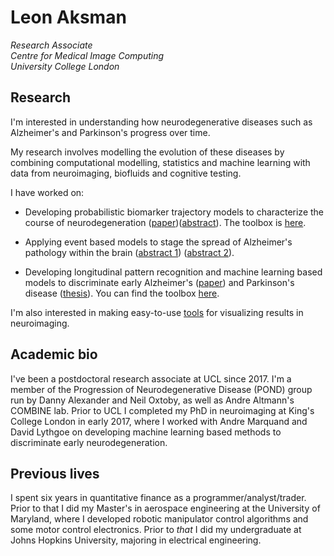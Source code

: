 # Leon Aksman
*Research Associate <br/>
Centre for Medical Image Computing <br/>
University College London* <br/>

## Research

I'm interested in understanding how neurodegenerative diseases such as Alzheimer's and Parkinson's progress over time. 

My research involves modelling the evolution of these diseases by combining computational modelling, statistics and machine learning with data from neuroimaging, biofluids and cognitive testing. 

I have worked on:

* Developing probabilistic biomarker trajectory models to characterize the course of neurodegeneration ([paper]( https://doi.org/10.1002/hbm.24682))([abstract](https://files.aievolution.com/hbm1801/abstracts/32082/2254_Aksman.pdf)). The toolbox is [here](https://github.com/LeonAksman/bayes-mtl-traj). 

* Applying event based models to stage the spread of Alzheimer's pathology within the brain (<a href="Aksman_OHBM_2019.pdf">abstract 1</a>) (<a href="Aksman_AAIC_2019.pdf">abstract 2</a>).

* Developing longitudinal pattern recognition and machine learning based models to discriminate early Alzheimer's ([paper]( https://doi.org/10.1002/hbm.23317)) and Parkinson's disease ([thesis](https://kclpure.kcl.ac.uk/portal/en/theses/longitudinal-neuroimaging-features-for-discriminating-early-neurodegeneration(ac3aefdc-0cf2-4405-9edd-69e263129bdf).html)). You can find the toolbox [here](https://github.com/LeonAksman/lpr).

I'm also interested in making easy-to-use [tools](https://github.com/LeonAksman/vtkSnap) for visualizing results in neuroimaging.

## Academic bio

I've been a postdoctoral research associate at UCL since 2017. I'm a member of the Progression of Neurodegenerative Disease (POND) group run by Danny Alexander and Neil Oxtoby, as well as Andre Altmann's COMBINE lab. Prior to UCL I completed my PhD in neuroimaging at King's College London in early 2017, where I worked with Andre Marquand and David Lythgoe on developing machine learning based methods to discriminate early neurodegeneration. 

## Previous lives

I spent six years in quantitative finance as a programmer/analyst/trader. Prior to that I did my Master's in aerospace engineering at the University of Maryland, where I developed robotic manipulator control algorithms and some motor control electronics. Prior to *that* I did my undergraduate at Johns Hopkins University, majoring in electrical engineering.



